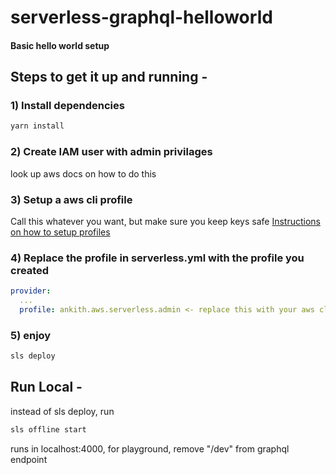 # serverless-graphql-helloworld

#### Basic hello world setup

## Steps to get it up and running - 


### 1) Install dependencies 

```bash
yarn install
```

### 2) Create IAM user with admin privilages

look up aws docs on how to do this 

### 3) Setup a aws cli profile 

Call this whatever you want, but make sure you keep keys safe 
[Instructions on how to setup profiles](https://docs.aws.amazon.com/cli/latest/userguide/cli-multiple-profiles.html)

### 4) Replace the profile in serverless.yml with the profile you created 

```yaml
provider:
  ...
  profile: ankith.aws.serverless.admin <- replace this with your aws cli profile
```

### 5) enjoy 

```bash
sls deploy
```

## Run Local - 

instead of sls deploy, run 

```bash
sls offline start
```

runs in localhost:4000, for playground, remove "/dev" from graphql endpoint

